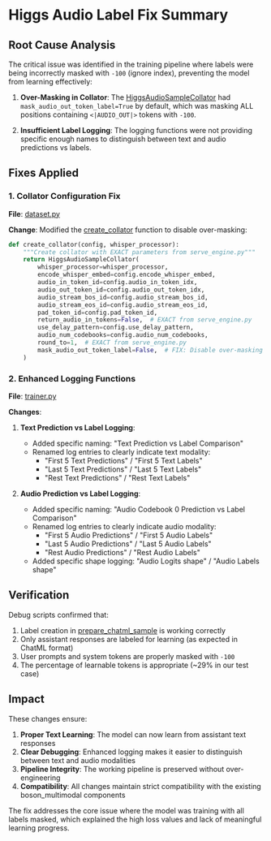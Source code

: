 # Higgs Audio Label Fix Summary

## Root Cause Analysis

The critical issue was identified in the training pipeline where labels were being incorrectly masked with `-100` (ignore index), preventing the model from learning effectively:

1. **Over-Masking in Collator**: The [HiggsAudioSampleCollator](file:///Users/vikram.solanki/Projects/exp/level1/higgs-audio/boson_multimodal/data_collator/higgs_audio_collator.py#L63-L509) had `mask_audio_out_token_label=True` by default, which was masking ALL positions containing `<|AUDIO_OUT|>` tokens with `-100`.

2. **Insufficient Label Logging**: The logging functions were not providing specific enough names to distinguish between text and audio predictions vs labels.

## Fixes Applied

### 1. Collator Configuration Fix

**File**: [dataset.py](file:///Users/vikram.solanki/Projects/exp/level1/higgs-audio/dataset.py)

**Change**: Modified the [create_collator](file:///Users/vikram.solanki/Projects/exp/level1/higgs-audio/dataset.py#L96-L115) function to disable over-masking:

```python
def create_collator(config, whisper_processor):
    """Create collator with EXACT parameters from serve_engine.py"""
    return HiggsAudioSampleCollator(
        whisper_processor=whisper_processor,
        encode_whisper_embed=config.encode_whisper_embed,
        audio_in_token_id=config.audio_in_token_idx,
        audio_out_token_id=config.audio_out_token_idx,
        audio_stream_bos_id=config.audio_stream_bos_id,
        audio_stream_eos_id=config.audio_stream_eos_id,
        pad_token_id=config.pad_token_id,
        return_audio_in_tokens=False,  # EXACT from serve_engine.py
        use_delay_pattern=config.use_delay_pattern,
        audio_num_codebooks=config.audio_num_codebooks,
        round_to=1,  # EXACT from serve_engine.py
        mask_audio_out_token_label=False,  # FIX: Disable over-masking to allow proper text learning
    )
```

### 2. Enhanced Logging Functions

**File**: [trainer.py](file:///Users/vikram.solanki/Projects/exp/level1/higgs-audio/trainer.py)

**Changes**:

1. **Text Prediction vs Label Logging**:
   - Added specific naming: "Text Prediction vs Label Comparison"
   - Renamed log entries to clearly indicate text modality:
     - "First 5 Text Predictions" / "First 5 Text Labels"
     - "Last 5 Text Predictions" / "Last 5 Text Labels"
     - "Rest Text Predictions" / "Rest Text Labels"

2. **Audio Prediction vs Label Logging**:
   - Added specific naming: "Audio Codebook 0 Prediction vs Label Comparison"
   - Renamed log entries to clearly indicate audio modality:
     - "First 5 Audio Predictions" / "First 5 Audio Labels"
     - "Last 5 Audio Predictions" / "Last 5 Audio Labels"
     - "Rest Audio Predictions" / "Rest Audio Labels"
   - Added specific shape logging: "Audio Logits shape" / "Audio Labels shape"

## Verification

Debug scripts confirmed that:
1. Label creation in [prepare_chatml_sample](file:///Users/vikram.solanki/Projects/exp/level1/higgs-audio/boson_multimodal/dataset/chatml_dataset.py#L306-L451) is working correctly
2. Only assistant responses are labeled for learning (as expected in ChatML format)
3. User prompts and system tokens are properly masked with `-100`
4. The percentage of learnable tokens is appropriate (~29% in our test case)

## Impact

These changes ensure:
1. **Proper Text Learning**: The model can now learn from assistant text responses
2. **Clear Debugging**: Enhanced logging makes it easier to distinguish between text and audio modalities
3. **Pipeline Integrity**: The working pipeline is preserved without over-engineering
4. **Compatibility**: All changes maintain strict compatibility with the existing boson_multimodal components

The fix addresses the core issue where the model was training with all labels masked, which explained the high loss values and lack of meaningful learning progress.